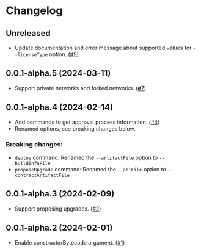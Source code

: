 # Changelog

## Unreleased

- Update documentation and error message about supported values for `--licenseType` option. ([#9](https://github.com/OpenZeppelin/defender-deploy-client-cli/pull/9))

## 0.0.1-alpha.5 (2024-03-11)

- Support private networks and forked networks. ([#7](https://github.com/OpenZeppelin/defender-deploy-client-cli/pull/7))

## 0.0.1-alpha.4 (2024-02-14)

- Add commands to get approval process information. ([#4](https://github.com/OpenZeppelin/defender-deploy-client-cli/pull/4))
- Renamed options, see breaking changes below.

### Breaking changes:
- `deploy` command: Renamed the `--artifactFile` option to `--buildInfoFile`
- `proposeUpgrade` command: Renamed the `--abiFile` option to `--contractArtifactFile`

## 0.0.1-alpha.3 (2024-02-09)

- Support proposing upgrades. ([#2](https://github.com/OpenZeppelin/defender-deploy-client-cli/pull/2))

## 0.0.1-alpha.2 (2024-02-01)

- Enable constructorBytecode argument. ([#1](https://github.com/OpenZeppelin/defender-deploy-client-cli/pull/1))
